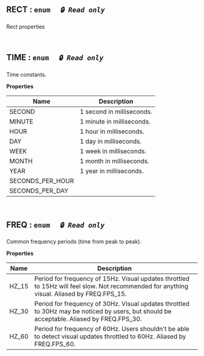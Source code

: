
<br><a name="RECT"></a>

## RECT : <code>enum</code>&nbsp;&nbsp;&nbsp;&nbsp;&nbsp;_`🔒 Read only`_

Rect properties


<br><a name="TIME"></a>

## TIME : <code>enum</code>&nbsp;&nbsp;&nbsp;&nbsp;&nbsp;_`🔒 Read only`_

Time constants.

**Properties**

| Name | Description |
| --- | --- |
| SECOND | 1 second in milliseconds. |
| MINUTE | 1 minute in milliseconds. |
| HOUR | 1 hour in milliseconds. |
| DAY | 1 day in milliseconds. |
| WEEK | 1 week in milliseconds. |
| MONTH | 1 month in milliseconds. |
| YEAR | 1 year in milliseconds. |
| SECONDS_PER_HOUR |  |
| SECONDS_PER_DAY |  |


<br><a name="FREQ"></a>

## FREQ : <code>enum</code>&nbsp;&nbsp;&nbsp;&nbsp;&nbsp;_`🔒 Read only`_

Common frequency periods (time from peak to peak).

**Properties**

| Name | Description |
| --- | --- |
| HZ_15 | Period for frequency of 15Hz. Visual updates throttled to 15Hz will feel slow. Not recommended for anything visual. Aliased by FREQ.FPS_15. |
| HZ_30 | Period for frequency of 30Hz. Visual updates throttled to 30Hz may be noticed by users, but should be acceptable. Aliased by FREQ.FPS_30. |
| HZ_60 | Period for frequency of 60Hz. Users shouldn't be able to detect visual updates throttled to 60Hz. Aliased by FREQ.FPS_60. |

